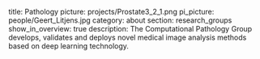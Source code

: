 title: Pathology
picture: projects/Prostate3_2_1.png
pi_picture: people/Geert_Litjens.jpg 
category: about
section: research_groups
show_in_overview: true
description: The Computational Pathology Group develops, validates and deploys novel medical image analysis methods based on deep learning technology.